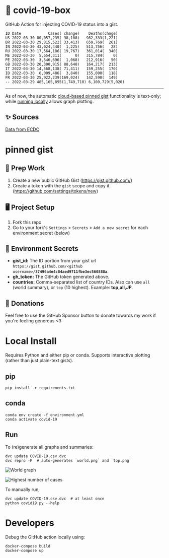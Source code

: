 # 🏥 covid-19-box

GitHub Action for injecting COVID-19 status into a gist.

```
ID Date            Cases( change)    Deaths(chnge)
US 2022-03-30 80,057,235( 38,108)   982,333(1,221)
BR 2022-03-30 29,815,522( 33,413)   659,769(  261)
IN 2022-03-30 43,024,440(  1,225)   513,756(   28)
RU 2022-03-30 17,564,186( 19,767)   361,014(  340)
ME 2022-03-30  5,654,311(      0)   315,784(    0)
PE 2022-03-30  3,546,696(  1,068)   212,916(   50)
GB 2022-03-30 20,300,915( 88,648)   164,217(  213)
IT 2022-03-30 14,568,138( 71,411)   159,255(  170)
ID 2022-03-30  6,009,486(  3,840)   155,000(  118)
FR 2022-03-30 25,922,239(169,024)   142,590(  149)
-- 2022-03-29 485,165,895(1,749,710) 6,100,729(5,020)
```

---

As of now, the automatic [cloud-based pinned gist](#pinned-gist) functionality is text-only;
while [running locally](#local-install) allows graph plotting.

## ✨ Sources

[Data from ECDC](https://www.ecdc.europa.eu/en/publications-data/download-todays-data-geographic-distribution-covid-19-cases-worldwide)

# pinned gist

## 🎒 Prep Work
1. Create a new public GitHub Gist (https://gist.github.com/)
1. Create a token with the `gist` scope and copy it. (https://github.com/settings/tokens/new)

## 🖥 Project Setup
1. Fork this repo
1. Go to your fork's `Settings` > `Secrets` > `Add a new secret` for each environment secret (below)

## 🤫 Environment Secrets
- **gist_id:** The ID portion from your gist url `https://gist.github.com/<github username>/`**`37496a4e4c84aed9711fbe3ec560888a`**.
- **gh_token:** The GitHub token generated above.
- **countries:** Comma-separated list of country IDs. Also can use `all` (world summary), or `top` (10 highest). Example: **top,all,JP**.

## 💸 Donations

Feel free to use the GitHub Sponsor button to donate towards my work if you're feeling generous <3

# Local Install

Requires Python and either pip or conda. Supports interactive plotting (rather than just plain-text gists).

## pip

```
pip install -r requirements.txt
```

## conda

```
conda env create -f environment.yml
conda activate covid-19
```

## Run

To (re)generate all graphs and summaries:

```
dvc update COVID-19.csv.dvc
dvc repro -P  # auto-generates `world.png` and `top.png`
```

![World graph](world.png)

![Highest number of cases](top.png)

To manually run,

```
dvc update COVID-19.csv.dvc  # at least once
python covid19.py --help
```

# Developers

Debug the GitHub action locally using:

```
docker-compose build
docker-compose up
```
